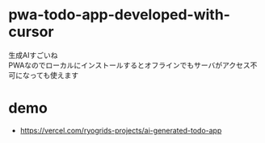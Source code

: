 # pwa-todo-app-developed-with-cursor
生成AIすごいね  
PWAなのでローカルにインストールするとオフラインでもサーバがアクセス不可になっても使えます

# demo
- https://vercel.com/ryogrids-projects/ai-generated-todo-app